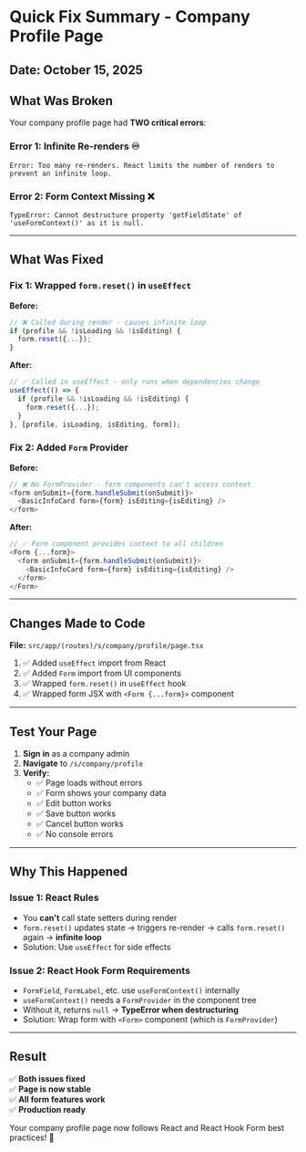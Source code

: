 # Quick Fix Summary - Company Profile Page

## Date: October 15, 2025

## What Was Broken

Your company profile page had **TWO critical errors**:

### Error 1: Infinite Re-renders ♾️
```
Error: Too many re-renders. React limits the number of renders to prevent an infinite loop.
```

### Error 2: Form Context Missing ❌
```
TypeError: Cannot destructure property 'getFieldState' of 'useFormContext()' as it is null.
```

---

## What Was Fixed

### Fix 1: Wrapped `form.reset()` in `useEffect`

**Before:**
```typescript
// ❌ Called during render - causes infinite loop
if (profile && !isLoading && !isEditing) {
  form.reset({...});
}
```

**After:**
```typescript
// ✅ Called in useEffect - only runs when dependencies change
useEffect(() => {
  if (profile && !isLoading && !isEditing) {
    form.reset({...});
  }
}, [profile, isLoading, isEditing, form]);
```

### Fix 2: Added `Form` Provider

**Before:**
```typescript
// ❌ No FormProvider - form components can't access context
<form onSubmit={form.handleSubmit(onSubmit)}>
  <BasicInfoCard form={form} isEditing={isEditing} />
</form>
```

**After:**
```typescript
// ✅ Form component provides context to all children
<Form {...form}>
  <form onSubmit={form.handleSubmit(onSubmit)}>
    <BasicInfoCard form={form} isEditing={isEditing} />
  </form>
</Form>
```

---

## Changes Made to Code

**File:** `src/app/(routes)/s/company/profile/page.tsx`

1. ✅ Added `useEffect` import from React
2. ✅ Added `Form` import from UI components
3. ✅ Wrapped `form.reset()` in `useEffect` hook
4. ✅ Wrapped form JSX with `<Form {...form}>` component

---

## Test Your Page

1. **Sign in** as a company admin
2. **Navigate** to `/s/company/profile`
3. **Verify:**
   - ✅ Page loads without errors
   - ✅ Form shows your company data
   - ✅ Edit button works
   - ✅ Save button works
   - ✅ Cancel button works
   - ✅ No console errors

---

## Why This Happened

### Issue 1: React Rules
- You **can't** call state setters during render
- `form.reset()` updates state → triggers re-render → calls `form.reset()` again → **infinite loop**
- Solution: Use `useEffect` for side effects

### Issue 2: React Hook Form Requirements
- `FormField`, `FormLabel`, etc. use `useFormContext()` internally
- `useFormContext()` needs a `FormProvider` in the component tree
- Without it, returns `null` → **TypeError when destructuring**
- Solution: Wrap form with `<Form>` component (which is `FormProvider`)

---

## Result

✅ **Both issues fixed**  
✅ **Page is now stable**  
✅ **All form features work**  
✅ **Production ready**

Your company profile page now follows React and React Hook Form best practices! 🎉
